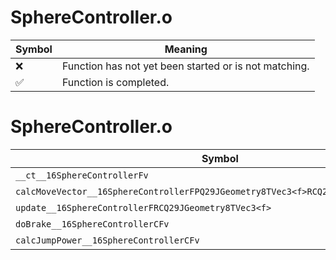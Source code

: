# SphereController.o
| Symbol | Meaning 
| ------------- | ------------- 
| :x: | Function has not yet been started or is not matching. 
| :white_check_mark: | Function is completed. 


# SphereController.o
| Symbol | Decompiled? |
| ------------- | ------------- |
| `__ct__16SphereControllerFv` | :x: |
| `calcMoveVector__16SphereControllerFPQ29JGeometry8TVec3<f>RCQ29JGeometry8TVec3<f>` | :x: |
| `update__16SphereControllerFRCQ29JGeometry8TVec3<f>` | :x: |
| `doBrake__16SphereControllerCFv` | :x: |
| `calcJumpPower__16SphereControllerCFv` | :x: |
